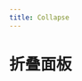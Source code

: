 ```yaml
---
title: Collapse
---
```

# 折叠面板

<ClientOnly>
  <collapse-demo-1></collapse-demo-1>
  <collapse-demo-2></collapse-demo-2>
</ClientOnly>
